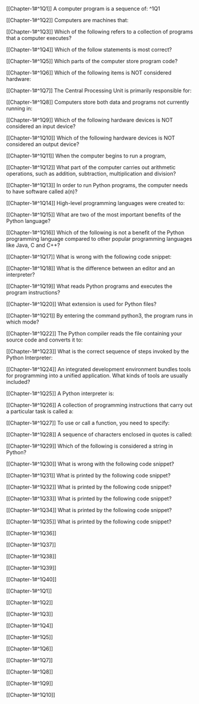 [[Chapter-1#^1Q1]]
A computer program is a sequence of: ^1Q1

[[Chapter-1#^1Q2]]
Computers are machines that:
 
[[Chapter-1#^1Q3]]
Which of the following refers to a collection of programs that a computer executes?

[[Chapter-1#^1Q4]]
Which of the follow statements is most correct?

[[Chapter-1#^1Q5]]
Which parts of the computer store program code?

[[Chapter-1#^1Q6]]
Which of the following items is NOT considered hardware:

[[Chapter-1#^1Q7]]
The Central Processing Unit is primarily responsible for:

[[Chapter-1#^1Q8]]
Computers store both data and programs not currently running in:

[[Chapter-1#^1Q9]]
Which of the following hardware devices is NOT considered an input device?

[[Chapter-1#^1Q10]]
Which of the following hardware devices is NOT considered an output device?

[[Chapter-1#^1Q11]]
When the computer begins to run a program,

[[Chapter-1#^1Q12]]
What part of the computer carries out arithmetic operations, such as addition, subtraction, multiplication and division?

[[Chapter-1#^1Q13]]
In order to run Python programs, the computer needs to have software called a(n)?
 
[[Chapter-1#^1Q14]]
High-level programming languages were created to:

[[Chapter-1#^1Q15]]
What are two of the most important benefits of the Python language?

[[Chapter-1#^1Q16]]
Which of the following is not a benefit of the Python programming language compared to other popular programming languages like Java, C and C++?

[[Chapter-1#^1Q17]]
What is wrong with the following code snippet:

[[Chapter-1#^1Q18]]
What is the difference between an editor and an interpreter?

[[Chapter-1#^1Q19]]
What reads Python programs and executes the program instructions?

[[Chapter-1#^1Q20]]
What extension is used for Python files?

[[Chapter-1#^1Q21]]
By entering the command python3, the program runs in which mode?

[[Chapter-1#^1Q22]]
The Python compiler reads the file containing your source code and converts it to:

[[Chapter-1#^1Q23]]
What is the correct sequence of steps invoked by the Python Interpreter:

[[Chapter-1#^1Q24]]
An integrated development environment bundles tools for programming into a unified application. What kinds of tools are usually included?

[[Chapter-1#^1Q25]]
A Python interpreter is:

[[Chapter-1#^1Q26]]
A collection of programming instructions that carry out a particular task is called a:
 
[[Chapter-1#^1Q27]]
To use or call a function, you need to specify:

[[Chapter-1#^1Q28]]
A sequence of characters enclosed in quotes is called:

[[Chapter-1#^1Q29]]
Which of the following is considered a string in Python?

[[Chapter-1#^1Q30]]
What is wrong with the following code snippet?

[[Chapter-1#^1Q31]]
What is printed by the following code snippet?

[[Chapter-1#^1Q32]]
What is printed by the following code snippet?

[[Chapter-1#^1Q33]]
What is printed by the following code snippet?

[[Chapter-1#^1Q34]]
What is printed by the following code snippet?

[[Chapter-1#^1Q35]]
What is printed by the following code snippet?

[[Chapter-1#^1Q36]]

[[Chapter-1#^1Q37]]

[[Chapter-1#^1Q38]]

[[Chapter-1#^1Q39]]

[[Chapter-1#^1Q40]]

[[Chapter-1#^1Q1]]

[[Chapter-1#^1Q2]]
 
[[Chapter-1#^1Q3]]

[[Chapter-1#^1Q4]]

[[Chapter-1#^1Q5]]

[[Chapter-1#^1Q6]]

[[Chapter-1#^1Q7]]

[[Chapter-1#^1Q8]]

[[Chapter-1#^1Q9]]

[[Chapter-1#^1Q10]]
